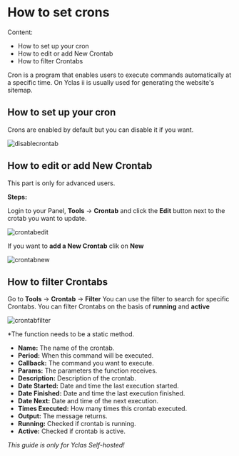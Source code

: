 # How to set crons
Content:
-   How to set up your cron
-   How to edit or add New Crontab
-   How to filter Crontabs

Cron is a program that enables users to execute commands automatically at a specific time. On Yclas ii is usually used for generating the website's sitemap.

## How to set up your cron

Crons are enabled by default but you can disable it if you want.

![disablecrontab](https://raw.githubusercontent.com/yclas/guides/master/images/disablecrontab.png)

## How to edit or add New Crontab

This part is only for advanced users.

**Steps:**

Login to your Panel,  **Tools**  ->  **Crontab**  and click the  **Edit**  button next to the crotab you want to update.

![crontabedit](https://raw.githubusercontent.com/yclas/guides/master/images/crontabedit.png)

If you want to  **add a New Crontab** clik on **New**

![crontabnew](https://raw.githubusercontent.com/yclas/guides/master/images/crontabnew.png)


## How to filter Crontabs

 Go to **Tools**  ->  **Crontab** -> **Filter**
 You can use the filter to search for specific Crontabs. You can filter Crontabs on the basis of **running** and **active**
 
![crontabfilter](https://raw.githubusercontent.com/yclas/guides/master/images/crontabfilter.png)


*The function needs to be a static method.

-   **Name:**  The name of the crontab.
-   **Period:**  When this command will be executed.
-   **Callback:**  The command you want to execute.
-   **Params:**  The parameters the function receives.
-   **Description:**  Description of the crontab.
-   **Date Started:**  Date and time the last execution started.
-   **Date Finished:**  Date and time the last execution finished.
-   **Date Next:**  Date and time of the next execution.
-   **Times Executed:**  How many times this crontab executed.
-   **Output:**  The message returns.
-   **Running:**  Checked if crontab is running.
-   **Active:**  Checked if crontab is active.



*This guide is only for Yclas Self-hosted!*
